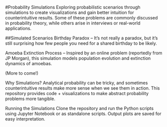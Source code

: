 #Probability Simulations
Exploring probabilistic scenarios through simulations to create visualizations and gain better intuition for counterintuitive results. Some of these problems are commonly discussed in probability theory, while others arise in interviews or real-world applications.

##Simulated Scenarios
Birthday Paradox – It’s not really a paradox, but it’s still surprising how few people you need for a shared birthday to be likely.

Amoeba Extinction Process – Inspired by an online problem (reportedly from JP Morgan), this simulation models population evolution and extinction dynamics of amoebas.

(More to come!)

Why Simulations?
Analytical probability can be tricky, and sometimes counterintuitive results make more sense when we see them in action. This repository provides code + visualizations to make abstract probability problems more tangible.

Running the Simulations
Clone the repository and run the Python scripts using Jupyter Notebook or as standalone scripts. Output plots are saved for easy interpretation.

